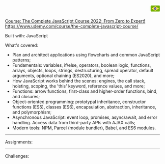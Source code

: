 <p align="right">
<a href="README-pt.md"><img src="img/br-flag.png" height="30" align="middle> Clique aqui para ler em Português</a>
</p>

Status: In Progress<img src="img/loading.gif" height="60" align="middle"></img>
 

Course: The Complete JavaScript Course 2022: From Zero to Expert! https://www.udemy.com/course/the-complete-javascript-course/

Built with: JavaScript

What's covered:
- Plan and architect applications using flowcharts and common JavaScript patterns;
- Fundamentals: variables, if/else, operators, boolean logic, functions, arrays, objects, loops, strings, destructuring, spread operator, default arguments, optional chaining (ES2020), and more;
- How JavaScript works behind the scenes: engines, the call stack, hoisting, scoping, the 'this' keyword, reference values, and more;
- Functions: arrow functions, first-class and higher-order functions, bind, and closures;
- Object-oriented programming: prototypal inheritance, constructor functions (ES5), classes (ES6), encapsulation, abstraction, inheritance, and polymorphism;
- Asynchronous JavaScript: event loop, promises, async/await, and error handling. Access data from third-party APIs with AJAX calls;
- Modern tools: NPM, Parcel (module bundler), Babel, and ES6 modules.

------------------------------------------------------------------------------------------------------------------------------------------------------- 

 

Assignments:


------------------------------------------------------------------------------------------------------------------------------------------------------- 
 

Challenges:

 

 



 

